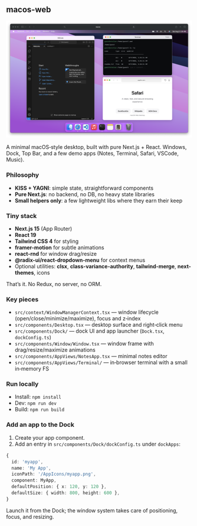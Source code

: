 ## macos-web

<p align="center">
  <img src="images/image.png" alt="macOS Web Desktop preview" width="900" />
</p>

A minimal macOS‑style desktop, built with pure Next.js + React. Windows, Dock, Top Bar, and a few demo apps (Notes, Terminal, Safari, VSCode, Music).

### Philosophy
- **KISS + YAGNI**: simple state, straightforward components
- **Pure Next.js**: no backend, no DB, no heavy state libraries
- **Small helpers only**: a few lightweight libs where they earn their keep

### Tiny stack
- **Next.js 15** (App Router)
- **React 19**
- **Tailwind CSS 4** for styling
- **framer-motion** for subtle animations
- **react-rnd** for window drag/resize
- **@radix-ui/react-dropdown-menu** for context menus
- Optional utilities: **clsx**, **class-variance-authority**, **tailwind-merge**, **next-themes**, icons

That’s it. No Redux, no server, no ORM.

### Key pieces
- `src/context/WindowManagerContext.tsx` — window lifecycle (open/close/minimize/maximize), focus and z‑index
- `src/components/Desktop.tsx` — desktop surface and right‑click menu
- `src/components/Dock/` — dock UI and app launcher (`Dock.tsx`, `dockConfig.ts`)
- `src/components/Window/Window.tsx` — window frame with drag/resize/maximize animations
- `src/components/AppViews/NotesApp.tsx` — minimal notes editor
- `src/components/AppViews/Terminal/` — in‑browser terminal with a small in‑memory FS

### Run locally
- Install: `npm install`
- Dev: `npm run dev`
- Build: `npm run build`

### Add an app to the Dock
1) Create your app component.
2) Add an entry in `src/components/Dock/dockConfig.ts` under `dockApps`:

```ts
{
  id: 'myapp',
  name: 'My App',
  iconPath: '/AppIcons/myapp.png',
  component: MyApp,
  defaultPosition: { x: 120, y: 120 },
  defaultSize: { width: 800, height: 600 },
}
```

Launch it from the Dock; the window system takes care of positioning, focus, and resizing.
